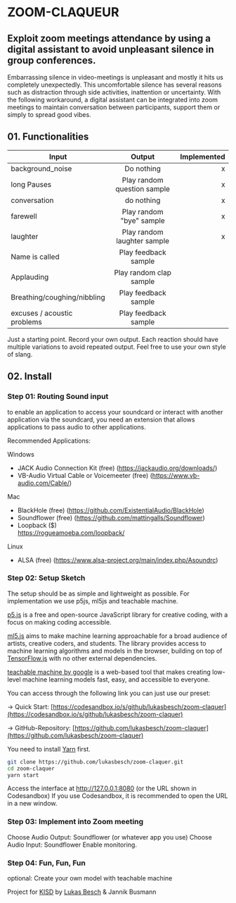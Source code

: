 # ZOOM-CLAQUEUR
## Exploit zoom meetings attendance by using a digital assistant to avoid unpleasant silence in group conferences.
 
Embarrassing silence in video-meetings is unpleasant and mostly it hits us completely unexpectedly. This uncomfortable silence has several reasons such as distraction through side activities, inattention or uncertainty. With the following workaround, a digital assistant can be integrated into zoom meetings to maintain conversation between participants, support them or simply to spread good vibes.
 
 
## 01. Functionalities
 
| Input                        | Output                      | Implemented  |
| ---------------------------- |:---------------------------:|-------------:|
| background_noise             | Do nothing                  |      x       |
| long Pauses                  | Play random question sample |      x       |
| conversation                 | do nothing                  |      x       |
| farewell                     | Play random "bye" sample    |      x       |
| laughter                     | Play random laughter sample |      x       |
| Name is called               | Play feedback sample        |              |
| Applauding                   | Play random clap sample     |              |
| Breathing/coughing/nibbling  | Play feedback sample        |              |
| excuses / acoustic problems  | Play feedback sample        |              |
 
Just a starting point. Record your own output. Each reaction should have multiple variations to avoid repeated output.
Feel free to use your own style of slang.
 
## 02. Install
### Step 01: Routing Sound input
 
to enable an application to access your soundcard or interact with another application via the soundcard, you need an extension that allows applications to pass audio to other applications.
 
Recommended Applications:
 
Windows
- JACK Audio Connection Kit (free)
(https://jackaudio.org/downloads/)
- VB-Audio Virtual Cable or Voicemeeter (free)
(https://www.vb-audio.com/Cable/)
 
Mac
- BlackHole (free)
(https://github.com/ExistentialAudio/BlackHole)
- Soundflower (free)
(https://github.com/mattingalls/Soundflower)
- Loopback ($)  
https://rogueamoeba.com/loopback/
 
Linux
- ALSA (free)
(https://www.alsa-project.org/main/index.php/Asoundrc)
 
### Step 02: Setup Sketch
The setup should be as simple and lightweight as possible. For implementation we use p5js, ml5js and teachable machine.
 
[p5.js](https://p5js.org/) is a free and open-source JavaScript library for creative coding, with a focus on making coding accessible.
 
[ml5.js](https://ml5js.org/) aims to make machine learning approachable for a broad audience of artists, creative coders, and students. The library provides access to machine learning algorithms and models in the browser, building on top of [TensorFlow.js](https://www.tensorflow.org/js) with no other external dependencies.
 
[teachable machine by google](https://teachablemachine.withgoogle.com/) is a web-based tool that makes creating low-level machine learning models fast, easy, and accessible to everyone.
 
You can access through the following link you can just use our preset:
 
→ Quick Start: [https://codesandbox.io/s/github/lukasbesch/zoom-claquer](https://codesandbox.io/s/github/lukasbesch/zoom-claquer)
 
→ GitHub-Repository: [https://github.com/lukasbesch/zoom-claquer](https://github.com/lukasbesch/zoom-claquer)

You need to install [Yarn](https://yarnpkg.com/) first.

```bash
git clone https://github.com/lukasbesch/zoom-claquer.git
cd zoom-claquer
yarn start
```

Access the interface at http://127.0.0.1:8080 (or the URL shown in Codesandbox)
If you use Codesandbox, it is recommended to open the URL in a new window.
 
 
### Step 03: Implement into Zoom meeting
 
Choose Audio Output: Soundflower (or whatever app you use)
Choose Audio Input: Soundflower
Enable monitoring.
 
### Step 04: Fun, Fun, Fun
optional: Create your own model with teachable machine


Project for [KISD](https://kisd.de/) by [Lukas Besch](https://lukasbesch.com) & Jannik Busmann
